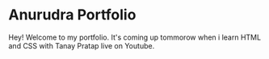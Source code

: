 # Anurudra Portfolio

Hey! Welcome to my portfolio. It's coming up tommorow when i learn HTML and CSS with Tanay Pratap live on Youtube.